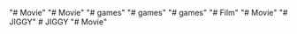 "# Movie" 
"# Movie" 
"# games" 
"# games" 
"# games" 
"# Film" 
"# Movie" 
"# JIGGY" 
#   J I G G Y  
 "# Movie" 
